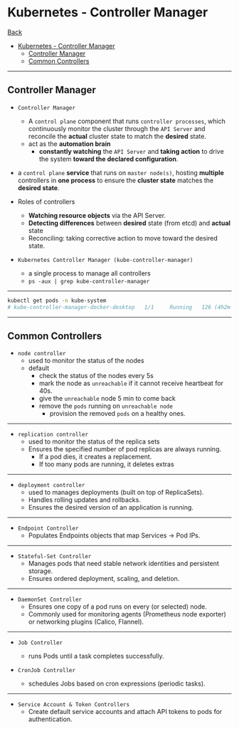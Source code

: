 # Kubernetes - Controller Manager

[Back](../../index.md)

- [Kubernetes - Controller Manager](#kubernetes---controller-manager)
  - [Controller Manager](#controller-manager)
  - [Common Controllers](#common-controllers)

---

## Controller Manager

- `Controller Manager`

  - A `control plane` component that runs `controller processes`, which continuously monitor the cluster through the `API Server` and reconcile the **actual** cluster state to match the **desired** state.
  - act as the **automation brain**
    - **constantly watching** the `API Server` and **taking action** to drive the system **toward the declared configuration**.

- a `control plane` **service** that runs on `master node(s)`, hosting **multiple** controllers in **one process** to ensure the **cluster state** matches the **desired state**.

- Roles of controllers

  - **Watching resource objects** via the API Server.
  - **Detecting differences** between **desired** state (from etcd) and **actual** state
  - Reconciling: taking corrective action to move toward the desired state.

- `Kubernetes Controller Manager (kube-controller-manager)`

  - a single process to manage all controllers
  - `ps -aux | grep kube-controller-manager`

---

```sh
kubectl get pods -n kube-system
# kube-controller-manager-docker-desktop   1/1     Running   126 (4h2m ago)   148d
```

---

## Common Controllers

- `node controller`
  - used to monitor the status of the nodes
  - default
    - check the status of the nodes every 5s
    - mark the node as `unreachable` if it cannot receive heartbeat for 40s.
    - give the `unreachable` node 5 min to come back
    - remove the `pods` running on `unreachable node`
      - provision the removed `pods` on a healthy ones.

---

- `replication controller`
  - used to monitor the status of the replica sets
  - Ensures the specified number of pod replicas are always running.
    - If a pod dies, it creates a replacement.
    - If too many pods are running, it deletes extras

---

- `deployment controller`
  - used to manages deployments (built on top of ReplicaSets).
  - Handles rolling updates and rollbacks.
  - Ensures the desired version of an application is running.

---

- `Endpoint Controller`
  - Populates Endpoints objects that map Services → Pod IPs.

---

- `Stateful-Set Controller`
  - Manages pods that need stable network identities and persistent storage.
  - Ensures ordered deployment, scaling, and deletion.

---

- `DaemonSet Controller`
  - Ensures one copy of a pod runs on every (or selected) node.
  - Commonly used for monitoring agents (Prometheus node exporter) or networking plugins (Calico, Flannel).

---

- `Job Controller`

  - runs Pods until a task completes successfully.

- `CronJob Controller`
  - schedules Jobs based on cron expressions (periodic tasks).

---

- `Service Account & Token Controllers`
  - Create default service accounts and attach API tokens to pods for authentication.
